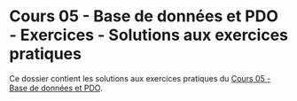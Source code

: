 # Cours 05 - Base de données et PDO - Exercices - Solutions aux exercices pratiques

Ce dossier contient les solutions aux exercices pratiques du
[Cours 05 - Base de données et PDO](../../README.md).
